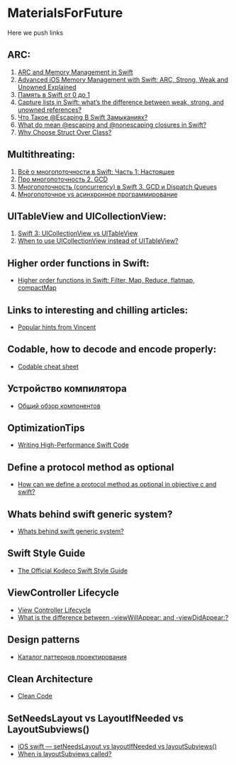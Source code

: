 # MaterialsForFuture
Here we push links

## ARC:
   1) [ARC and Memory Management in Swift](https://www.kodeco.com/966538-arc-and-memory-management-in-swift)
   2) [Advanced iOS Memory Management with Swift: ARC, Strong, Weak and Unowned Explained](https://www.vadimbulavin.com/swift-memory-management-arc-strong-weak-and-unowned/)
   3) [Память в Swift от 0 до 1](https://habr.com/ru/company/hh/blog/546856/)
   4) [Capture lists in Swift: what’s the difference between weak, strong, and unowned references?](https://www.hackingwithswift.com/articles/179/capture-lists-in-swift-whats-the-difference-between-weak-strong-and-unowned-references)
   5) [Что Такое @Escaping В Swift Замыканиях?](https://swiftbook.ru/post/tutorials/escaping-in-closures-in-swift/)
   6) [What do mean @escaping and @nonescaping closures in Swift?](https://medium.com/swiftcommmunity/what-do-mean-escaping-and-nonescaping-closures-in-swift-d404d721f39d)
   7) [Why Choose Struct Over Class?](https://stackoverflow.com/questions/24232799/why-choose-struct-over-class#:~:text=Structs%20are%20preferable%20if%20they,or%20in%20a%20multithreaded%20environment.)


## Multithreating:
   1) [Всё о многопоточности в Swift: Часть 1: Настоящее](https://medium.com/@alexey_nenastev/всё-о-многопоточности-в-swift-часть-1-настоящее-f0b4d5718877)
   2) [Про многопоточность 2. GCD](https://habr.com/ru/post/578752/)
   3) [Многопоточность (concurrency) в Swift 3. GCD и Dispatch Queues](https://habr.com/ru/post/320152/)
   4) [Многопоточное vs асинхронное программирование](https://ru.stackoverflow.com/questions/445768/Многопоточное-vs-асинхронное-программирование)

   
## UITableView and UICollectionView:
   1) [Swift 3: UICollectionView vs UITableView](https://medium.com/@nitpaxy/swift-3-uicollectionview-vs-uitableview-9909bbc0ec66)
   2) [When to use UICollectionView instead of UITableView?](https://stackoverflow.com/questions/23078847/when-to-use-uicollectionview-instead-of-uitableview)
   
   
## Higher order functions in Swift:
 - [Higher order functions in Swift: Filter, Map, Reduce, flatmap, compactMap](https://abhimuralidharan.medium.com/higher-order-functions-in-swift-filter-map-reduce-flatmap-1837646a63e8)


## Links to interesting and chilling articles:
 - [Popular hints from Vincent](https://www.swiftwithvincent.com/tips/closures-and-capture-lists)

 
## Codable, how to decode and encode properly:
 - [Codable cheat sheet](https://www.hackingwithswift.com/articles/119/codable-cheat-sheet)


## Устройство компилятора
 - [Общий обзор компонентов](https://habr.com/ru/companies/e-legion/articles/438204/)


## OptimizationTips
 - [Writing High-Performance Swift Code](https://github.com/apple/swift/blob/main/docs/OptimizationTips.rst)


## Define a protocol method as optional
 - [How can we define a protocol method as optional in objective c and swift?](https://medium.com/@karthianandhanit/how-can-we-define-a-protocol-method-as-optional-in-objective-c-and-swift-dcde754b0b9a)


## Whats behind swift generic system?
 - [Whats behind swift generic system?](https://nekitosss.github.io/programming/2019-05-12-swift-generics/)


## Swift Style Guide
 - [The Official Kodeco Swift Style Guide](https://github.com/kodecocodes/swift-style-guide#memory-management)


## ViewController Lifecycle
 - [View Controller Lifecycle](https://guides.codepath.com/ios/View-Controller-Lifecycle)
 - [What is the difference between -viewWillAppear: and -viewDidAppear:?](https://stackoverflow.com/questions/5630649/what-is-the-difference-between-viewwillappear-and-viewdidappear)

## Design patterns
 - [Каталог паттернов проектирования](https://refactoring.guru/ru/design-patterns/catalog)

## Clean Architecture
 - [Clean Code](https://sd.blackball.lv/library/chistyj_kod_-_sozdanie_analiz_i_refaktoring_(2013).pdf)

## SetNeedsLayout vs LayoutIfNeeded vs LayoutSubviews()
 - [iOS swift — setNeedsLayout vs layoutIfNeeded vs layoutSubviews()](https://abhimuralidharan.medium.com/ios-swift-setneedslayout-vs-layoutifneeded-vs-layoutsubviews-5a2b486da31c)
 - [When is layoutSubviews called?](https://stackoverflow.com/questions/728372/when-is-layoutsubviews-called)
